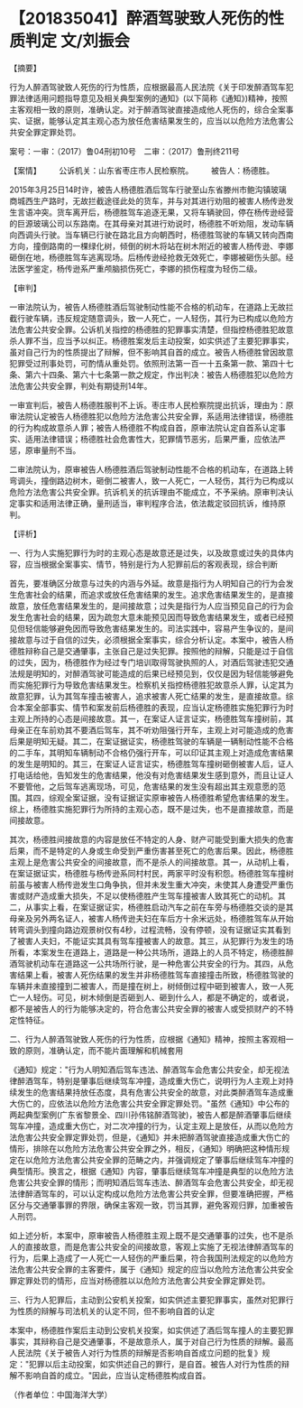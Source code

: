 # 【201835041】醉酒驾驶致人死伤的性质判定 文/刘振会

【摘要】

行为人醉酒驾驶致人死伤的行为性质，应根据最高人民法院《关于印发醉酒驾车犯罪法律适用问题指导意见及相关典型案例的通知》(以下简称《通知》)精神，按照主客观相一致的原则，准确认定。对于醉酒驾驶直接造成他人死伤的，综合全案事实、证据，能够认定其主观心态为放任危害结果发生的，应当以以危险方法危害公共安全罪定罪处罚。

案号：一审：（2017）鲁04刑初10号　二审：（2017）鲁刑终211号

【案情】 　　公诉机关：山东省枣庄市人民检察院。 　　被告人：杨德胜。

2015年3月25日14时许，被告人杨德胜酒后驾车行驶至山东省滕州市鲍沟镇玻璃商城西生产路时，无故拦截途径此处的货车，并与对其进行劝阻的被害人杨传逊发生言语冲突。货车离开后，杨德胜驾车追逐无果，又将车辆驶回，停在杨传逊经营的巨源玻璃公司以东路南。在其母亲对其进行劝说时，杨德胜不听劝阻，发动车辆向西调头行驶。当车辆已行驶在路北且方向朝西时，杨德胜驾驶的车辆又转向西南方向，撞倒路南的一棵绿化树，倾倒的树木将站在树木附近的被害人杨传逊、李娜砸倒在地，杨德胜驾车逃离现场。后杨传逊经抢救无效死亡，李娜被砸伤头部。经法医学鉴定，杨传逊系严重颅脑损伤死亡，李娜的损伤程度为轻伤二级。

【审判】

一审法院认为，被告人杨德胜酒后驾驶制动性能不合格的机动车，在道路上无故拦截行驶车辆，违反规定随意调头，致一人死亡，一人轻伤，其行为已构成以危险方法危害公共安全罪。公诉机关指控的杨德胜的犯罪事实清楚，但指控杨德胜犯故意杀人罪不当，应当予以纠正。杨德胜案发后主动投案，如实供述了主要犯罪事实，虽对自己行为的性质提出了辩解，但不影响其自首的成立。被告人杨德胜曾因故意犯罪受过刑事处罚，可酌情从重处罚。依照刑法第一百一十五条第一款、第四十七条、第六十四条、第六十七条第一款之规定，作出判决：被告人杨德胜犯以危险方法危害公共安全罪，判处有期徒刑14年。

一审宣判后，被告人杨德胜服判不上诉。枣庄市人民检察院提出抗诉，理由为：原审法院认定被告人杨德胜犯以危险方法危害公共安全罪，系适用法律错误，杨德胜的行为构成故意杀人罪；被告人杨德胜不构成自首，原审法院认定自首系认定事实、适用法律错误；杨德胜社会危害性大，犯罪情节恶劣，后果严重，应依法严惩，原审量刑不当。

二审法院认为，原审被告人杨德胜酒后驾驶制动性能不合格的机动车，在道路上转弯调头，撞倒路边树木，砸倒二被害人，致一人死亡，一人轻伤，其行为已构成以危险方法危害公共安全罪。抗诉机关的抗诉理由不能成立，不予采纳。原审判决认定事实和适用法律正确，量刑适当，审判程序合法，依法裁定驳回抗诉，维持原判。

【评析】

一、行为人实施犯罪行为时的主观心态是故意还是过失，以及故意或过失的具体内容，应当根据全案事实、情节，特别是行为人犯罪前后的客观表现，综合判断

首先，要准确区分故意与过失的内涵与外延。故意是指行为人明知自己的行为会发生危害社会的结果，而追求或放任危害结果的发生。追求危害结果发生的，是直接故意，放任危害结果发生的，是间接故意；过失是指行为人应当预见自己的行为会发生危害社会的结果，因为疏忽大意未能预见因而导致危害结果发生，或者已经预见但轻信能够避免因而导致危害结果发生的。司法实践中，容易产生争议的，是间接故意与过于自信的过失，必须根据全案事实，综合分析认定。本案中，被告人杨德胜辩称自己是交通肇事，主张自己是过失犯罪。按照他的辩解，只能是过于自信的过失，因为，杨德胜作为经过专门培训取得驾驶执照的人，对酒后驾驶违犯交通法规是明知的，对醉酒驾驶可能造成的后果已经预见到，仅仅是因为轻信能够避免而实施犯罪行为导致危害结果发生。检察机关指控杨德胜犯故意杀人罪，认定其为故意犯罪，认为其驾车撞击被害人，追求被害人死亡结果的发生，是直接故意。综合本案全部事实、情节和案发前后杨德胜的表现，应当认定杨德胜实施犯罪行为时主观上所持的心态是间接故意。其一，在案证人证言证实，杨德胜驾车撞树前，其母亲正在车前劝其不要酒后驾车，其不听劝阻强行开车，主观上对可能造成的危害后果是明知无疑。其二，在案证据证实，杨德胜驾驶的车辆是一辆制动性能不合格的二手车，其明知车辆制动不合格仍强行开车，可以印证其主观上对造成危害结果的发生是明知的。其三，在案证人证言证实，杨德胜驾车撞树砸倒被害人后，证人打电话给他，告知发生的危害结果，他没有对危害结果发生感到意外，而且让证人不要管他，之后驾车逃离现场，可见，危害结果的发生没有超出其主观意愿的范围。其四，综观全案证据，没有证据证实原审被告人杨德胜希望危害结果的发生。综上，杨德胜实施犯罪行为所持的主观心态，既不是过失，也不是直接故意，而是间接故意。

其次，杨德胜间接故意的内容是放任不特定的人身、财产可能受到重大损失的危害后果，而不是特定的人身或生命受到严重伤害甚至死亡的危害后果。因此，杨德胜主观上是危害公共安全的间接故意，而不是杀人的间接故意。其一，从动机上看，在案证据证实，杨德胜与杨传逊系同村村民，两家平时没有积怨。杨德胜驾车撞树前虽与被害人杨传逊发生口角争执，但并未发生重大冲突，未使其人身遭受严重伤害或财产造成重大损失，不足以使杨德胜产生驾车撞被害人致其死亡的动机。其二，从事实上看，在案证据证实，杨德胜启动汽车之前在车旁与杨德胜交谈的是其母亲及另外两名证人，被害人杨传逊夫妇在车后方十余米远处，杨德胜驾车从开始转弯调头到撞向路边观景树仅有4秒，过程流畅，没有停顿，没有证据证实其看到了被害人夫妇，不能证实其具有驾车撞被害人的故意。其三，从犯罪行为发生的场所看，本案发生在道路上，道路是一种公共场所，道路上的人员不特定，杨德胜醉酒驾驶机动车在道路这一公共场所行驶，是一种危害公共安全的行为。其四，从危害结果上看，被害人死伤结果的发生并非杨德胜驾车直接撞击所致，杨德胜驾驶的车辆并未直接撞到二被害人，而是撞在树上，树倾倒过程中砸到被害人，致一人死亡一人轻伤。可见，树木倾倒是否砸到人、砸到什么人，都是不确定的，或者说，都不是被告人的行为能够决定的，符合危害公共安全罪的被害人或受损财产的不特定性特征。

二、行为人醉酒驾驶致人死伤的行为性质，应根据《通知》精神，按照主客观相一致的原则，准确认定，而不能片面理解和机械套用

《通知》规定："行为人明知酒后驾车违法、醉酒驾车会危害公共安全，却无视法律醉酒驾车，特别是肇事后继续驾车冲撞，造成重大伤亡，说明行为人主观上对持续发生的危害结果持放任态度，具有危害公共安全的故意，对此类醉酒驾车造成重大伤亡的，应依法以危险方法危害公共安全罪定罪处罚。"虽然《通知》中公布的两起典型案例(广东省黎景全、四川孙伟铭醉酒驾驶)，被告人都是醉酒肇事后继续驾车冲撞，造成重大伤亡，对二次冲撞的行为，认定主观上是放任，从而以危险方法危害公共安全罪定罪处罚，但是，《通知》并未把醉酒驾驶直接造成重大伤亡的情形，排除在以危险方法危害公共安全罪之外，相反，《通知》明确把这种情形规定在以危险方法危害公共安全罪的范畴之内，并强调规定了肇事后继续驾车冲撞的典型情形。换言之，根据《通知》内容，肇事后继续驾车冲撞是典型的以危险方法危害公共安全罪的情形；而明知酒后驾车违法、醉酒驾车会危害公共安全，却无视法律醉酒驾车的，可以认定构成以危险方法危害公共安全罪，但要准确把握，严格区分与交通肇事罪的界限，确保主客观一致，罚当其罪，避免客观归罪，加重被告人刑罚。

如上述分析，本案中，原审被告人杨德胜主观上既不是交通肇事的过失，也不是杀人的直接故意，而是危害公共安全的间接故意，客观上实施了无视法律醉酒驾车的行为，后果上造成了一人死亡一人轻伤的严重后果，符合我国刑法规定的以危险方法危害公共安全罪的主客要件，属于《通知》规定的应当以危险方法危害公共安全罪定罪处罚的情形，应当对杨德胜以以危险方法危害公共安全罪定罪处罚。

三、行为人犯罪后，主动到公安机关投案，如实供述主要犯罪事实，虽然对犯罪行为性质的辩解与司法机关的认定不同，但不影响自首的认定

本案中，杨德胜作案后主动到公安机关投案，如实供述了酒后驾车撞人的主要犯罪事实，其辩称自己是交通肇事，不是故意杀人，属于对自己行为性质的辩解。最高人民法院《关于被告人对行为性质的辩解是否影响自首成立问题的批复》规定："犯罪以后主动投案，如实供述自己的罪行，是自首。被告人对行为性质的辩解不影响自首的成立。"因此，应当认定杨德胜构成自首。

（作者单位：中国海洋大学）